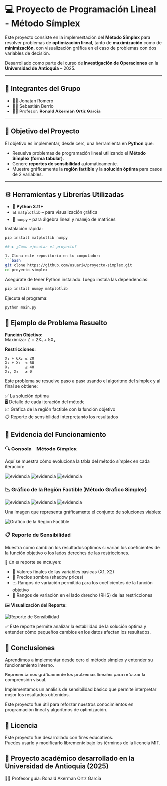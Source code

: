 # 💻 Proyecto de Programación Lineal - Método Símplex

Este proyecto consiste en la implementación del **Método Símplex** para resolver problemas de **optimización lineal**, tanto de **maximización** como de **minimización**, con visualización gráfica en el caso de problemas con dos variables de decisión.

Desarrollado como parte del curso de **Investigación de Operaciones** en la **Universidad de Antioquia** – 2025.

---

## 👥 Integrantes del Grupo

- 🧑‍💻 Jonatan Romero  
- 🧑‍💻 Sebastián Berrio  
- 👨‍🏫 Profesor: **Ronald Akerman Ortiz García**

---

## 🎯 Objetivo del Proyecto

El objetivo es implementar, desde cero, una herramienta en **Python** que:

- Resuelva problemas de programación lineal utilizando el **Método Símplex (forma tabular)**.
- Genere **reportes de sensibilidad** automáticamente.
- Muestre gráficamente la **región factible** y la **solución óptima** para casos de 2 variables.

---

## ⚙️ Herramientas y Librerías Utilizadas

- 🐍 **Python 3.11+**
- 📊 `matplotlib` – para visualización gráfica
- 🧮 `numpy` – para álgebra lineal y manejo de matrices

Instalación rápida:
```bash
pip install matplotlib numpy

## ▶️ ¿Cómo ejecutar el proyecto?

1. Clona este repositorio en tu computador:
```bash
git clone https://github.com/usuario/proyecto-simplex.git
cd proyecto-simplex
```

Asegúrate de tener Python instalado. Luego instala las dependencias:
```bash
pip install numpy matplotlib
```

Ejecuta el programa:
```bash
python main.py
```

## 📌 Ejemplo de Problema Resuelto

**Función Objetivo:**  
Maximizar Z = 2X₁ + 5X₂

**Restricciones:**
```
X₁ + 6X₂ ≤ 20  
X₁ + X₂  ≤ 60  
X₁       ≤ 40  
X₁, X₂   ≥ 0
```

Este problema se resuelve paso a paso usando el algoritmo del símplex y al final se obtiene:

✅ La solución óptima  
🖥️ Detalle de cada iteración del método  
📈 Gráfica de la región factible con la función objetivo  
📋 Reporte de sensibilidad interpretando los resultados

## 📸 Evidencia del Funcionamiento

### 🔍 Consola - Método Símplex  
Aquí se muestra cómo evoluciona la tabla del método símplex en cada iteración:

![evidencia](img/evidencia1.PNG)
![evidencia](img/evidencia2.png)
![evidencia](img/evidencia3.png)

### 📉 Gráfico de la Región Factible (Método Grafico Simplex)  

![evidencia](img/mgevidencia1.png)
![evidencia](img/mgevidencia2.png)
![evidencia](img/megevidencia3.png)

Una imagen que representa gráficamente el conjunto de soluciones viables:

![Gráfico de la Región Factible](img/metodoGraficoSimplex.png)

### 📋 Reporte de Sensibilidad

Muestra cómo cambian los resultados óptimos si varían los coeficientes de la función objetivo o los lados derechos de las restricciones.

📌 En el reporte se incluyen:
- 🔢 Valores finales de las variables básicas (X1, X2)
- 💸 Precios sombra (shadow prices)
- 📉 Rangos de variación permitida para los coeficientes de la función objetivo
- 📏 Rangos de variación en el lado derecho (RHS) de las restricciones

🖼️ **Visualización del Reporte:**

![Reporte de Sensibilidad](img/sensibilidad.png)

✅ Este reporte permite analizar la estabilidad de la solución óptima y entender cómo pequeños cambios en los datos afectan los resultados.


## 🧠 Conclusiones

Aprendimos a implementar desde cero el método símplex y entender su funcionamiento interno.

Representamos gráficamente los problemas lineales para reforzar la comprensión visual.

Implementamos un análisis de sensibilidad básico que permite interpretar mejor los resultados obtenidos.

Este proyecto fue útil para reforzar nuestros conocimientos en programación lineal y algoritmos de optimización.

## 🏁 Licencia

Este proyecto fue desarrollado con fines educativos.  
Puedes usarlo y modificarlo libremente bajo los términos de la licencia MIT.

## 📘 Proyecto académico desarrollado en la Universidad de Antioquia (2025)  
👨‍🏫 Profesor guía: Ronald Akerman Ortiz García
